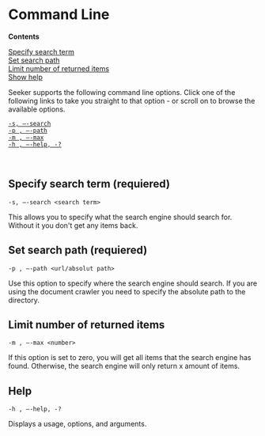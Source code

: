 <a id="top"></a>
# Command Line

**Contents**

[Specify search term](#specify-search-term)<br>
[Set search path](#set-search-path)<br>
[Limit number of returned items](#limit-number-of-returned-items)<br>
[Show help](#show-help)<br>

Seeker supports the following command line options. Click one of the following links to take you straight to that option - or scroll on to browse the available options.

[`-s, —-search`](#specify-search-term)<br>
[`-p , —-path`](#set-search-path)<br>
[`-m , —-max`](#limit-number-of-returned-items)<br>
[`-h , —-help, -?`](#show-help)<br>

<br>

<a id="specify-search-term"></a>
## Specify search term (requiered)

```
-s, —-search <search term>
```

This allows you to specify what the search engine should search for. Without it you don't get any items back.

<a id="set-search-path"></a>
## Set search path (requiered)

```
-p , —-path <url/absolut path>
```

Use this option to specify where the search engine should search. If you are using the document crawler you need to specify the absolute path to the directory. 

<a id="limit-number-of-returned-items"></a>
## Limit number of returned items

```
-m , —-max <number>
```

If this option is set to zero, you will get all items that the search engine has found. Otherwise, the search engine will only return x amount of items.

<a id="show-help"></a>
## Help

```
-h , —-help, -?
```
Displays a usage, options, and arguments.
